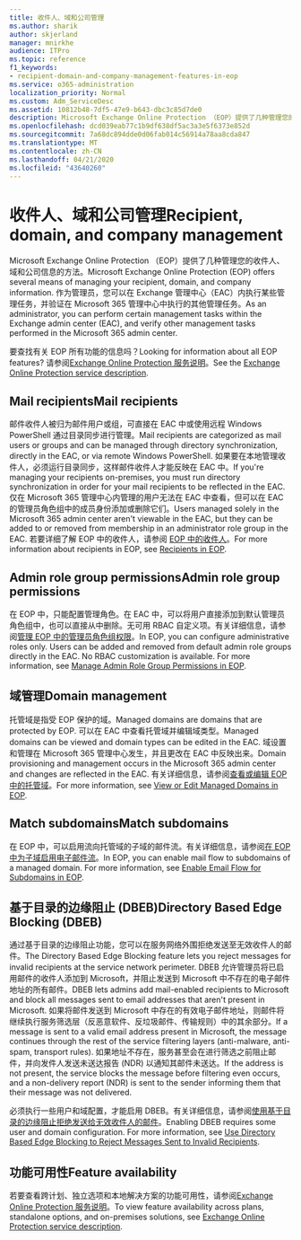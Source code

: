 ```yaml
---
title: 收件人、域和公司管理
ms.author: sharik
author: skjerland
manager: mnirkhe
audience: ITPro
ms.topic: reference
f1_keywords:
- recipient-domain-and-company-management-features-in-eop
ms.service: o365-administration
localization_priority: Normal
ms.custom: Adm_ServiceDesc
ms.assetid: 10812b48-7df5-47e9-b643-dbc3c85d7de0
description: Microsoft Exchange Online Protection （EOP）提供了几种管理您的收件人、域和公司信息的方法。 作为管理员，您可以在 Exchange 管理中心（EAC）内执行某些管理任务，并验证在 Microsoft 365 管理中心中执行的其他管理任务。
ms.openlocfilehash: dcd039eab77c1b9df638df5ac3a3e5f6373e852d
ms.sourcegitcommit: 7a68dc894dde0d06fab014c56914a78aa8cda847
ms.translationtype: MT
ms.contentlocale: zh-CN
ms.lasthandoff: 04/21/2020
ms.locfileid: "43640260"
---
```

# <a name="recipient-domain-and-company-management"></a><span data-ttu-id="ec581-104">收件人、域和公司管理</span><span class="sxs-lookup"><span data-stu-id="ec581-104">Recipient, domain, and company management</span></span>

<span data-ttu-id="ec581-105">Microsoft Exchange Online Protection （EOP）提供了几种管理您的收件人、域和公司信息的方法。</span><span class="sxs-lookup"><span data-stu-id="ec581-105">Microsoft Exchange Online Protection (EOP) offers several means of managing your recipient, domain, and company information.</span></span> <span data-ttu-id="ec581-106">作为管理员，您可以在 Exchange 管理中心（EAC）内执行某些管理任务，并验证在 Microsoft 365 管理中心中执行的其他管理任务。</span><span class="sxs-lookup"><span data-stu-id="ec581-106">As an administrator, you can perform certain management tasks within the Exchange admin center (EAC), and verify other management tasks performed in the Microsoft 365 admin center.</span></span>
  
<span data-ttu-id="ec581-107">要查找有关 EOP 所有功能的信息吗？</span><span class="sxs-lookup"><span data-stu-id="ec581-107">Looking for information about all EOP features?</span></span> <span data-ttu-id="ec581-108">请参阅[Exchange Online Protection 服务说明](exchange-online-protection-service-description.md)。</span><span class="sxs-lookup"><span data-stu-id="ec581-108">See the [Exchange Online Protection service description](exchange-online-protection-service-description.md).</span></span>
  
## <a name="mail-recipients"></a><span data-ttu-id="ec581-109">Mail recipients</span><span class="sxs-lookup"><span data-stu-id="ec581-109">Mail recipients</span></span>

<span data-ttu-id="ec581-110">邮件收件人被归为邮件用户或组，可直接在 EAC 中或使用远程 Windows PowerShell 通过目录同步进行管理。</span><span class="sxs-lookup"><span data-stu-id="ec581-110">Mail recipients are categorized as mail users or groups and can be managed through directory synchronization, directly in the EAC, or via remote Windows PowerShell.</span></span> <span data-ttu-id="ec581-111">如果要在本地管理收件人，必须运行目录同步，这样邮件收件人才能反映在 EAC 中。</span><span class="sxs-lookup"><span data-stu-id="ec581-111">If you're managing your recipients on-premises, you must run directory synchronization in order for your mail recipients to be reflected in the EAC.</span></span> <span data-ttu-id="ec581-112">仅在 Microsoft 365 管理中心内管理的用户无法在 EAC 中查看，但可以在 EAC 的管理员角色组中的成员身份添加或删除它们。</span><span class="sxs-lookup"><span data-stu-id="ec581-112">Users managed solely in the Microsoft 365 admin center aren't viewable in the EAC, but they can be added to or removed from membership in an administrator role group in the EAC.</span></span> <span data-ttu-id="ec581-113">若要详细了解 EOP 中的收件人，请参阅 [EOP 中的收件人](https://go.microsoft.com/fwlink/p/?LinkId=280011)。</span><span class="sxs-lookup"><span data-stu-id="ec581-113">For more information about recipients in EOP, see [Recipients in EOP](https://go.microsoft.com/fwlink/p/?LinkId=280011).</span></span>
  
## <a name="admin-role-group-permissions"></a><span data-ttu-id="ec581-114">Admin role group permissions</span><span class="sxs-lookup"><span data-stu-id="ec581-114">Admin role group permissions</span></span>

<span data-ttu-id="ec581-p105">在 EOP 中，只能配置管理角色。在 EAC 中，可以将用户直接添加到默认管理员角色组中，也可以直接从中删除。无可用 RBAC 自定义项。有关详细信息，请参阅[管理 EOP 中的管理员角色组权限](https://go.microsoft.com/fwlink/p/?LinkId=282238)。</span><span class="sxs-lookup"><span data-stu-id="ec581-p105">In EOP, you can configure administrative roles only. Users can be added and removed from default admin role groups directly in the EAC. No RBAC customization is available. For more information, see [Manage Admin Role Group Permissions in EOP](https://go.microsoft.com/fwlink/p/?LinkId=282238).</span></span>
  
## <a name="domain-management"></a><span data-ttu-id="ec581-119">域管理</span><span class="sxs-lookup"><span data-stu-id="ec581-119">Domain management</span></span>

<span data-ttu-id="ec581-120">托管域是指受 EOP 保护的域。</span><span class="sxs-lookup"><span data-stu-id="ec581-120">Managed domains are domains that are protected by EOP.</span></span> <span data-ttu-id="ec581-121">可以在 EAC 中查看托管域并编辑域类型。</span><span class="sxs-lookup"><span data-stu-id="ec581-121">Managed domains can be viewed and domain types can be edited in the EAC.</span></span> <span data-ttu-id="ec581-122">域设置和管理在 Microsoft 365 管理中心发生，并且更改在 EAC 中反映出来。</span><span class="sxs-lookup"><span data-stu-id="ec581-122">Domain provisioning and management occurs in the Microsoft 365 admin center and changes are reflected in the EAC.</span></span> <span data-ttu-id="ec581-123">有关详细信息，请参阅[查看或编辑 EOP 中的托管域](https://go.microsoft.com/fwlink/p/?LinkId=282239)。</span><span class="sxs-lookup"><span data-stu-id="ec581-123">For more information, see [View or Edit Managed Domains in EOP](https://go.microsoft.com/fwlink/p/?LinkId=282239).</span></span>
  
## <a name="match-subdomains"></a><span data-ttu-id="ec581-124">Match subdomains</span><span class="sxs-lookup"><span data-stu-id="ec581-124">Match subdomains</span></span>

<span data-ttu-id="ec581-p107">在 EOP 中，可以启用流向托管域的子域的邮件流。有关详细信息，请参阅[在 EOP 中为子域启用电子邮件流](https://go.microsoft.com/fwlink/p/?LinkId=397213)。</span><span class="sxs-lookup"><span data-stu-id="ec581-p107">In EOP, you can enable mail flow to subdomains of a managed domain. For more information, see [Enable Email Flow for Subdomains in EOP](https://go.microsoft.com/fwlink/p/?LinkId=397213).</span></span> 
  
## <a name="directory-based-edge-blocking-dbeb"></a><span data-ttu-id="ec581-127">基于目录的边缘阻止 (DBEB)</span><span class="sxs-lookup"><span data-stu-id="ec581-127">Directory Based Edge Blocking (DBEB)</span></span>

<span data-ttu-id="ec581-128">通过基于目录的边缘阻止功能，您可以在服务网络外围拒绝发送至无效收件人的邮件。</span><span class="sxs-lookup"><span data-stu-id="ec581-128">The Directory Based Edge Blocking feature lets you reject messages for invalid recipients at the service network perimeter.</span></span> <span data-ttu-id="ec581-129">DBEB 允许管理员将已启用邮件的收件人添加到 Microsoft，并阻止发送到 Microsoft 中不存在的电子邮件地址的所有邮件。</span><span class="sxs-lookup"><span data-stu-id="ec581-129">DBEB lets admins add mail-enabled recipients to Microsoft and block all messages sent to email addresses that aren't present in Microsoft.</span></span> <span data-ttu-id="ec581-130">如果将邮件发送到 Microsoft 中存在的有效电子邮件地址，则邮件将继续执行服务筛选层（反恶意软件、反垃圾邮件、传输规则）中的其余部分。</span><span class="sxs-lookup"><span data-stu-id="ec581-130">If a message is sent to a valid email address present in Microsoft, the message continues through the rest of the service filtering layers (anti-malware, anti-spam, transport rules).</span></span> <span data-ttu-id="ec581-131">如果地址不存在，服务甚至会在进行筛选之前阻止邮件，并向发件人发送未送达报告 (NDR) 以通知其邮件未送达。</span><span class="sxs-lookup"><span data-stu-id="ec581-131">If the address is not present, the service blocks the message before filtering even occurs, and a non-delivery report (NDR) is sent to the sender informing them that their message was not delivered.</span></span> 
  
<span data-ttu-id="ec581-p109">必须执行一些用户和域配置，才能启用 DBEB。有关详细信息，请参阅[使用基于目录的边缘阻止拒绝发送给无效收件人的邮件](https://go.microsoft.com/fwlink/p/?LinkId=390676)。</span><span class="sxs-lookup"><span data-stu-id="ec581-p109">Enabling DBEB requires some user and domain configuration. For more information, see [Use Directory Based Edge Blocking to Reject Messages Sent to Invalid Recipients](https://go.microsoft.com/fwlink/p/?LinkId=390676).</span></span>
  
## <a name="feature-availability"></a><span data-ttu-id="ec581-134">功能可用性</span><span class="sxs-lookup"><span data-stu-id="ec581-134">Feature availability</span></span>

<span data-ttu-id="ec581-135">若要查看跨计划、独立选项和本地解决方案的功能可用性，请参阅[Exchange Online Protection 服务说明](exchange-online-protection-service-description.md)。</span><span class="sxs-lookup"><span data-stu-id="ec581-135">To view feature availability across plans, standalone options, and on-premises solutions, see [Exchange Online Protection service description](exchange-online-protection-service-description.md).</span></span>
